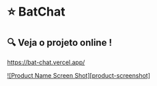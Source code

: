 # :star: BatChat

## :mag: Veja o projeto online !

https://bat-chat.vercel.app/


[![Product Name Screen Shot][product-screenshot]](https://bat-chat.vercel.app/)
